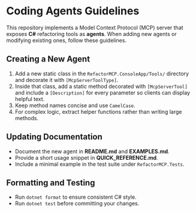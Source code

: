 # Coding Agents Guidelines

This repository implements a Model Context Protocol (MCP) server that exposes **C#** refactoring tools as **agents**. When adding new agents or modifying existing ones, follow these guidelines.

## Creating a New Agent

1. Add a new static class in the `RefactorMCP.ConsoleApp/Tools/` directory and decorate it with `[McpServerToolType]`.
2. Inside that class, add a static method decorated with `[McpServerTool]` and include a `[Description]` for every parameter so clients can display helpful text.
3. Keep method names concise and use `CamelCase`.
4. For complex logic, extract helper functions rather than writing large methods.

## Updating Documentation

- Document the new agent in **README.md** and **EXAMPLES.md**.
- Provide a short usage snippet in **QUICK_REFERENCE.md**.
- Include a minimal example in the test suite under `RefactorMCP.Tests`.

## Formatting and Testing

- Run `dotnet format` to ensure consistent C# style.
- Run `dotnet test` before committing your changes.


